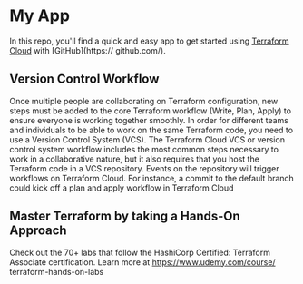 # My App

In this repo, you'll find a quick and easy app to get started using [
Terraform Cloud](https://app.terraform.io/) with [GitHub](https://
github.com/).

## Version Control Workflow

Once multiple people are collaborating on Terraform configuration, new
steps must be added to the core Terraform workflow (Write, Plan, Apply)
to ensure everyone is working together smoothly. In order for
different teams and individuals to be able to work on the same
Terraform code, you need to use a Version Control System (VCS). The
Terraform Cloud VCS or version control system workflow includes the
most common steps necessary to work in a collaborative nature, but it
also requires that you host the Terraform code in a VCS repository.
Events on the repository will trigger workflows on Terraform Cloud. For
instance, a commit to the default branch could kick off a plan and
apply workflow in Terraform Cloud

## Master Terraform by taking a Hands-On Approach

Check out the 70+ labs that follow the HashiCorp Certified: Terraform
Associate certification. Learn more at https://www.udemy.com/course/
terraform-hands-on-labs
